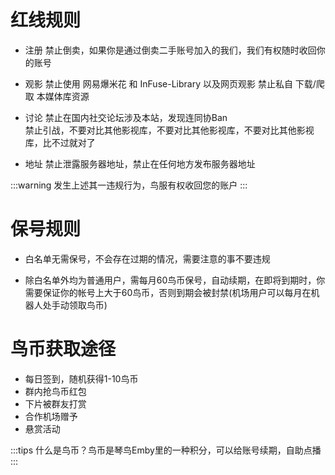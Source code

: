 # 红线规则

- 注册
禁止倒卖，如果你是通过倒卖二手账号加入的我们，我们有权随时收回你的账号

- 观影
禁止使用 网易爆米花 和 InFuse-Library 以及网页观影
禁止私自 下载/爬取 本媒体库资源

- 讨论
禁止在国内社交论坛涉及本站，发现连同协Ban  
禁止引战，不要对比其他影视库，不要对比其他影视库，不要对比其他影视库，比不过就对了

- 地址
禁止泄露服务器地址，禁止在任何地方发布服务器地址  

:::warning
发生上述其一违规行为，鸟服有权收回您的账户
:::

# 保号规则

- 白名单无需保号，不会存在过期的情况，需要注意的事不要违规

- 除白名单外均为普通用户，需每月60鸟币保号，自动续期，在即将到期时，你需要保证你的帐号上大于60鸟币，否则到期会被封禁(机场用户可以每月在机器人处手动领取鸟币)

# 鸟币获取途径

- 每日签到，随机获得1-10鸟币
- 群内抢鸟币红包
- 下片被群友打赏
- 合作机场赠予
- 悬赏活动  

:::tips
什么是鸟币？鸟币是琴鸟Emby里的一种积分，可以给账号续期，自助点播
:::
